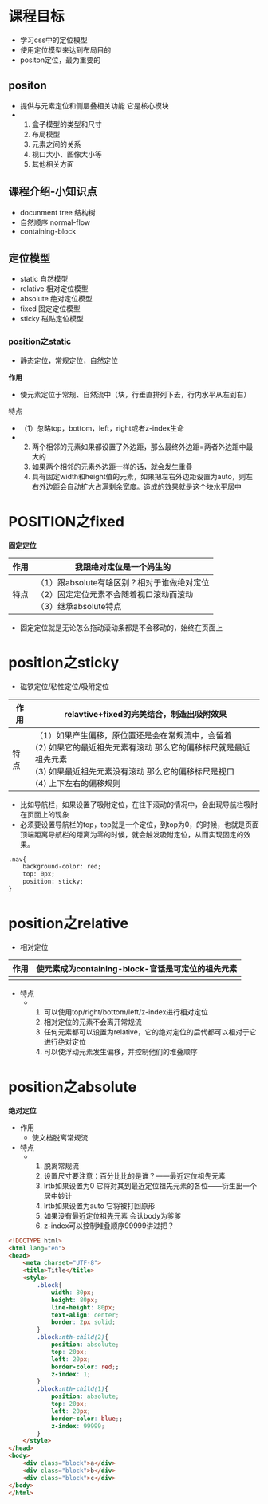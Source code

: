 # 课程目标

- 学习css中的定位模型
- 使用定位模型来达到布局目的
- positon定位，最为重要的

## positon

- 提供与元素定位和侧层叠相关功能 它是核心模块
- 1. 盒子模型的类型和尺寸
  1. 布局模型
  1. 元素之间的关系
  1. 视口大小、图像大小等
  1. 其他相关方面

## 课程介绍-小知识点

- docunment tree 结构树
- 自然顺序 normal-flow
- containing-block

## 定位模型

- static 自然模型
- relative 相对定位模型
- absolute 绝对定位模型
- fixed 固定定位模型
- sticky 磁贴定位模型

### position之static

- 静态定位，常规定位，自然定位

**作用**

- 使元素定位于常规、自然流中（块，行垂直排列下去，行内水平从左到右）

特点

- （1）忽略top，bottom，left，right或者z-index生命
- 2. 两个相邻的元素如果都设置了外边距，那么最终外边距=两者外边距中最大的
  2. 如果两个相邻的元素外边距一样的话，就会发生重叠
  2. 具有固定width和height值的元素，如果把左右外边距设置为auto，则左右外边距会自动扩大占满剩余宽度。造成的效果就是这个块水平居中

# POSITION之fixed

**固定定位**

| 作用 | 我跟绝对定位是一个妈生的                                     |
| ---- | ------------------------------------------------------------ |
| 特点 | （1）跟absolute有啥区别？相对于谁做绝对定位<br>（2）固定定位元素不会随着视口滚动而滚动<br>（3）继承absolute特点 |

- 固定定位就是无论怎么拖动滚动条都是不会移动的，始终在页面上

# position之sticky

- 磁铁定位/粘性定位/吸附定位

| 作用 | relavtive+fixed的完美结合，制造出吸附效果                    |
| ---- | ------------------------------------------------------------ |
| 特点 | （1）如果产生偏移，原位置还是会在常规流中，会留着<br>(2) 如果它的最近祖先元素有滚动 那么它的偏移标尺就是最近祖先元素<br>(3) 如果最近祖先元素没有滚动 那么它的偏移标尺是视口<br>(4) 上下左右的偏移规则 |

- 比如导航栏，如果设置了吸附定位，在往下滚动的情况中，会出现导航栏吸附在页面上的现象
- 必须要设置导航栏的top，top就是一个定位，到top为0，的时候，也就是页面顶端距离导航栏的距离为零的时候，就会触发吸附定位，从而实现固定的效果。

```html
.nav{
    background-color: red;
    top: 0px;
    position: sticky;
}
```

# position之relative

- 相对定位

| 作用 | 使元素成为containing-block-官话是可定位的祖先元素 |
| ---- | ------------------------------------------------- |
|      |                                                   |

- 特点
  - 1. 可以使用top/right/bottom/left/z-index进行相对定位
    1. 相对定位的元素不会离开常规流
    1. 任何元素都可以设置为relative，它的绝对定位的后代都可以相对于它进行绝对定位
    1. 可以使浮动元素发生偏移，并控制他们的堆叠顺序

# position之absolute

**绝对定位**

- 作用
  - 使文档脱离常规流
- 特点
  - 1. 脱离常规流
    1. 设置尺寸要注意：百分比比的是谁？——最近定位祖先元素
    1. lrtb如果设置为0 它将对其到最近定位祖先元素的各位——衍生出一个居中妙计
    1. lrtb如果设置为auto 它将被打回原形
    1. 如果没有最近定位祖先元素 会认body为爹爹
    1. z-index可以控制堆叠顺序99999讲过把？

```html
<!DOCTYPE html>
<html lang="en">
<head>
    <meta charset="UTF-8">
    <title>Title</title>
    <style>
        .block{
            width: 80px;
            height: 80px;
            line-height: 80px;
            text-align: center;
            border: 2px solid;
        }
        .block:nth-child(2){
            position: absolute;
            top: 20px;
            left: 20px;
            border-color: red;;
            z-index: 1;
        }
        .block:nth-child(1){
            position: absolute;
            top: 20px;
            left: 20px;
            border-color: blue;;
            z-index: 99999;
        }
    </style>
</head>
<body>
    <div class="block">a</div>
    <div class="block">b</div>
    <div class="block">c</div>
</body>
</html>
```